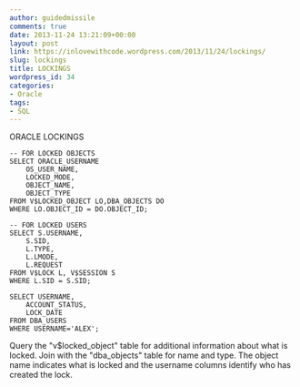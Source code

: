 ```yaml
---
author: guidedmissile
comments: true
date: 2013-11-24 13:21:09+00:00
layout: post
link: https://inlovewithcode.wordpress.com/2013/11/24/lockings/
slug: lockings
title: LOCKINGS
wordpress_id: 34
categories:
- Oracle
tags:
- SQL
---
```


ORACLE LOCKINGS

    
    
    -- FOR LOCKED OBJECTS
    SELECT ORACLE_USERNAME
        OS_USER_NAME,
        LOCKED_MODE,
        OBJECT_NAME,
        OBJECT_TYPE
    FROM V$LOCKED_OBJECT LO,DBA_OBJECTS DO
    WHERE LO.OBJECT_ID = DO.OBJECT_ID;
    
    -- FOR LOCKED USERS
    SELECT S.USERNAME,
        S.SID,
        L.TYPE,
        L.LMODE,
        L.REQUEST
    FROM V$LOCK L, V$SESSION S
    WHERE L.SID = S.SID;
    
    SELECT USERNAME, 
        ACCOUNT_STATUS, 
        LOCK_DATE 
    FROM DBA_USERS 
    WHERE USERNAME='ALEX';
    




Query the "v$locked_object" table for additional information about what is locked. Join with the "dba_objects" table for name and type. The object name indicates what is locked and the username columns identify who has created the lock.



